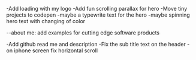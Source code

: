 -Add loading with my logo
-Add fun scrolling parallax for hero
-Move tiny projects to codepen
-maybe a typewrite text for the hero
-maybe spinning hero text with changing of color

--about me: add examples for cutting edge software products

-Add github read me and description
-Fix the sub title text on the header
-on iphone screen fix horizontal scroll
